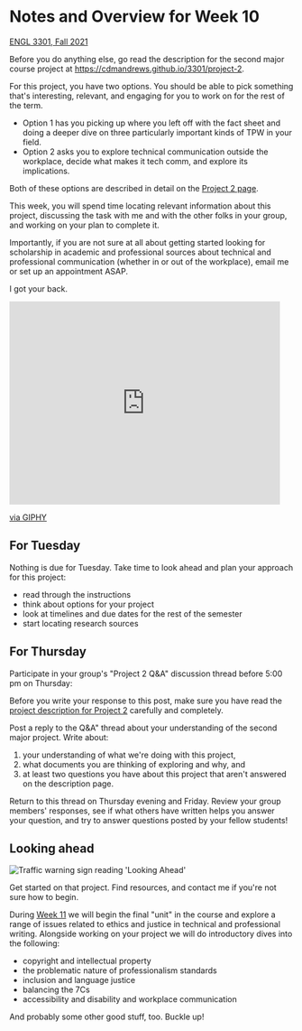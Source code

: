 # Notes and Overview for Week 10
[ENGL 3301, Fall 2021](../calendar.html)

Before you do anything else, go read the description for the second major course project at https://cdmandrews.github.io/3301/project-2.

For this project, you have two options. You should be able to pick something that's interesting, relevant, and engaging for you to work on for the rest of the term.
- Option 1 has you picking up where you left off with the fact sheet and doing a deeper dive on three particularly important kinds of TPW in your field.
- Option 2 asks you to explore technical communication outside the workplace, decide what makes it tech comm, and explore its implications.

Both of these options are described in detail on the [Project 2 page](https://cdmandrews.github.io/3301/project-2).

This week, you will spend time locating relevant information about this project, discussing the task with me and with the other folks in your group, and working on your plan to complete it.

Importantly, if you are not sure at all about getting started looking for scholarship in academic and professional sources about technical and professional communication (whether in or out of the workplace), email me or set up an appointment ASAP.

I got your back.
<iframe src="https://giphy.com/embed/xT0GqmqdWe7eMi9ns4" width="480" height="360" frameBorder="0" class="giphy-embed" allowFullScreen></iframe><p><a href="https://giphy.com/gifs/high-five-power-rangers-got-your-back-xT0GqmqdWe7eMi9ns4">via GIPHY</a></p>

## For Tuesday

Nothing is due for Tuesday. Take time to look ahead and plan your approach for this project:
- read through the instructions
- think about options for your project
- look at timelines and due dates for the rest of the semester
- start locating research sources


## For Thursday
Participate in your group's "Project 2 Q&amp;A" discussion thread before 5:00 pm on Thursday:

Before you write your response to this post, make sure you have read the [project description for Project 2](https://cdmandrews.github.io/3301/project-2) carefully and completely.

Post a reply to the Q&amp;A" thread about your understanding of the second major project. Write about:
1.  your understanding of what we're doing with this project,
2. what documents you are thinking of exploring and why, and
3. at least two questions you have about this project that aren't answered on the description page.

Return to this thread on Thursday evening and Friday. Review your group members' responses, see if what others have written helps you answer your question, and try to answer questions posted by your fellow students!

## Looking ahead
![Traffic warning sign reading 'Looking Ahead'](https://i1.wp.com/www.hudsonvalleysportsreport.com/wp-content/uploads/2015/07/Looking-Ahead.jpg?w=400&ssl=1)

Get started on that project. Find resources, and contact me if you're not sure how to begin.

During [Week 11](week-11-notes) we will begin the final "unit" in the course and explore a range of issues related to ethics and justice in technical and professional writing. Alongside working on your project we will do introductory dives into the following:
  - copyright and intellectual property
  - the problematic nature of professionalism standards
  - inclusion and language justice
  - balancing the 7Cs
  - accessibility and disability and workplace communication

And probably some other good stuff, too. Buckle up!
